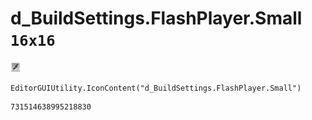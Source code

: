 # d_BuildSettings.FlashPlayer.Small `16x16`
<img src="/img/d_BuildSettings.FlashPlayer.Small.png" width=16 height=16>

``` CSharp
EditorGUIUtility.IconContent("d_BuildSettings.FlashPlayer.Small")
```
```
731514638995218830
```
